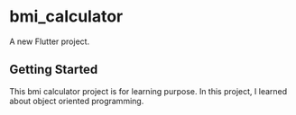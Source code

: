 # bmi_calculator

A new Flutter project.

## Getting Started

This bmi calculator project is for learning purpose. 
In this project, I learned about object oriented programming.
